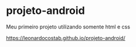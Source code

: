 # projeto-android
 Meu primeiro projeto utilizando somente html e css
 
https://leonardocostab.github.io/projeto-android/
